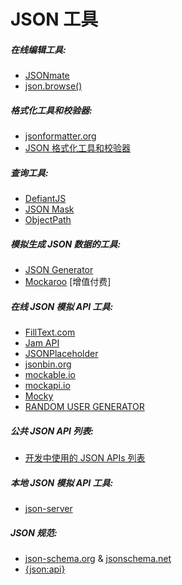# JSON 工具

##### 在线编辑工具:

* [JSONmate](http://jsonmate.com/)
* [json.browse()](https://jamstack.org/)

##### 格式化工具和校验器:

* [jsonformatter.org](http://jsonformatter.org/)
* [JSON 格式化工具和校验器](https://jsonformatter.curiousconcept.com/)

##### 查询工具:

* [DefiantJS](http://www.defiantjs.com/)
* [JSON Mask](https://github.com/nemtsov/json-mask)
* [ObjectPath](http://objectpath.org/) 

##### 模拟生成 JSON 数据的工具:

* [JSON Generator](http://www.json-generator.com/)
* [Mockaroo](https://www.mockaroo.com/) [增值付费]

##### 在线 JSON 模拟 API 工具:

* [FillText.com](http://www.filltext.com/)
* [Jam API](https://www.jamapi.xyz/)
* [JSONPlaceholder](http://jsonplaceholder.typicode.com/)
* [jsonbin.org](https://jsonbin.org/)
* [mockable.io](https://www.mockable.io/)
* [mockapi.io](http://www.mockapi.io/)
* [Mocky](http://www.mocky.io/)
* [RANDOM USER GENERATOR](https://randomuser.me/)

##### 公共 JSON API 列表:

* [开发中使用的 JSON APIs 列表](https://github.com/toddmotto/public-apis)

##### 本地 JSON 模拟 API 工具:

* [json-server](https://github.com/typicode/json-server)

##### JSON 规范:

* [json-schema.org](http://json-schema.org/) & [jsonschema.net](http://jsonschema.net/)
* [{json:api}](http://jsonapi.org/)








































 






